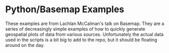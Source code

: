 Python/Basemap Examples
=======================

These examples are from Lachlan McCalman's talk on Basemap. They are a series
of decreasingly simple examples of how to quickly generate geospatial plots of
data from various sources. Unfortunately the actual data used in the scripts is
a bit big to add to the repo, but it should be floating around on the day.
